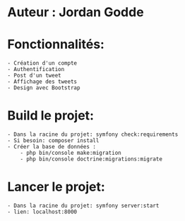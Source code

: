 # Auteur : Jordan Godde

# Fonctionnalités:
    - Création d'un compte
    - Authentification
    - Post d'un tweet
    - Affichage des tweets
    - Design avec Bootstrap

# Build le projet:
    - Dans la racine du projet: symfony check:requirements
    - Si besoin: composer install
    - Créer la base de données : 
        - php bin/console make:migration
        - php bin/console doctrine:migrations:migrate

# Lancer le projet:
    - Dans la racine du projet: symfony server:start
    - lien: localhost:8000

